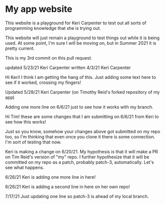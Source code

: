 # My app website

This website is a playground for Keri Carpenter to test out all sorts of programming knowledge that she is trying out.

This website will just remain a playground to test things out while it is being used.  At some point, I'm sure I will be moving on, but in Summer 2021 it is pretty current.

This is my 3rd commit on this pull request.

updated 5/23/21 Keri Carpenter
written 4/3/21 Keri Carpenter

Hi Keri! I think I am getting the hang of this.
Just adding some text here to see if it worked, crossing my fingers! 

Updated 5/28/21 Keri Carpenter (on Timothy Reid's forked repository of my app)

Adding one more line on 6/6/21 just to see how it works with my branch.

Hi Tim!  these are some changes that I am submitting on 6/6/21 from Keri to see how this works!

Just so you know, somehow your changes above got submitted on my repo too, so I'm thinking that even once you clone it there is some connection.  I'm sort of testing that now.

Keri is making a change on 6/20/21.  My hypothesis is that it will make a PR on Tim Reid's version of "my" repo.  I further hypothesize that it will be committed on my repo as a patch, probably patch-3, automatically.  Let's see what happens.

6/26/21 Keri is adding one more line in here!

6/26/21 Keri is adding a second line in here on her own repo!

7/17/21 Just updating one line so patch-3 is ahead of my local branch.
